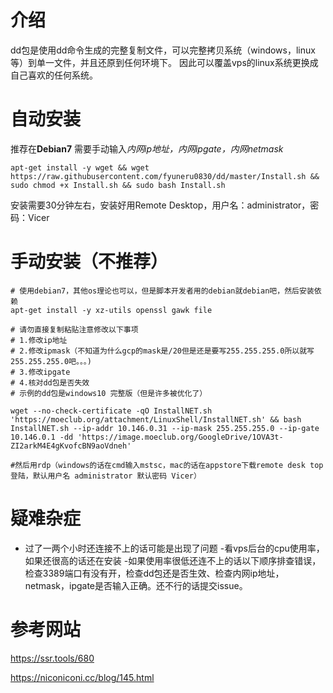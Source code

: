 # 介绍
dd包是使用dd命令生成的完整复制文件，可以完整拷贝系统（windows，linux等）到单一文件，并且还原到任何环境下。
因此可以覆盖vps的linux系统更换成自己喜欢的任何系统。
# 自动安装
推荐在**Debian7**
需要手动输入*内网ip地址，内网ipgate，内网netmask*
```
apt-get install -y wget && wget https://raw.githubusercontent.com/fyuneru0830/dd/master/Install.sh && sudo chmod +x Install.sh && sudo bash Install.sh
```
安装需要30分钟左右，安装好用Remote Desktop，用户名：administrator，密码：Vicer
# 手动安装（不推荐）
```shell
# 使用debian7，其他os理论也可以，但是脚本开发者用的debian就debian吧，然后安装依赖
apt-get install -y xz-utils openssl gawk file

# 请勿直接复制粘贴注意修改以下事项
# 1.修改ip地址
# 2.修改ipmask（不知道为什么gcp的mask是/20但是还是要写255.255.255.0所以就写255.255.255.0吧。。。)
# 3.修改ipgate
# 4.核对dd包是否失效
# 示例的dd包是windows10 完整版（但是许多被优化了）

wget --no-check-certificate -qO InstallNET.sh 'https://moeclub.org/attachment/LinuxShell/InstallNET.sh' && bash InstallNET.sh --ip-addr 10.146.0.31 --ip-mask 255.255.255.0 --ip-gate 10.146.0.1 -dd 'https://image.moeclub.org/GoogleDrive/1OVA3t-ZI2arkM4E4gKvofcBN9aoVdneh'

#然后用rdp（windows的话在cmd输入mstsc，mac的话在appstore下载remote desk top登陆，默认用户名 administrator 默认密码 Vicer）

```
# 疑难杂症
- 过了一两个小时还连接不上的话可能是出现了问题
  -看vps后台的cpu使用率，如果还很高的话还在安装
  -如果使用率很低还连不上的话以下顺序排查错误，检查3389端口有没有开，检查dd包还是否生效、检查内网ip地址，netmask，ipgate是否输入正确。还不行的话提交issue。
# 参考网站

https://ssr.tools/680

https://niconiconi.cc/blog/145.html

